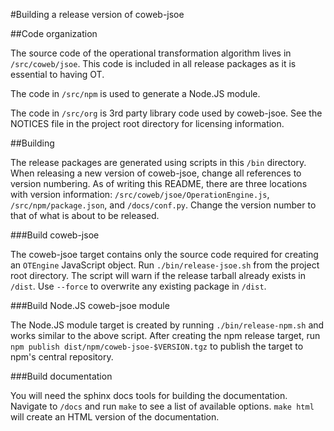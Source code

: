 
#Building a release version of coweb-jsoe

##Code organization

The source code of the operational transformation algorithm lives in
`/src/coweb/jsoe`. This code is included in all release packages as it is
essential to having OT.

The code in `/src/npm` is used to generate a Node.JS module.

The code in `/src/org` is 3rd party library code used by coweb-jsoe. See the
NOTICES file in the project root directory for licensing information.

##Building

The release packages are generated using scripts in this `/bin` directory. When
releasing a new version of coweb-jsoe, change all references to version
numbering. As of writing this README, there are three locations with version
information: `/src/coweb/jsoe/OperationEngine.js`, `/src/npm/package.json`, and
`/docs/conf.py`. Change the version number to that of what is about to be released.

###Build coweb-jsoe

The coweb-jsoe target contains only the source code required for creating an
`OTEngine` JavaScript object. Run `./bin/release-jsoe.sh` from the project root
directory. The script will warn if the release tarball already exists in `/dist`.
Use `--force` to overwrite any existing package in `/dist`.

###Build Node.JS coweb-jsoe module

The Node.JS module target is created by running `./bin/release-npm.sh` and works
similar to the above script. After creating the npm release target, run
`npm publish dist/npm/coweb-jsoe-$VERSION.tgz` to publish the target to npm's
central repository.

###Build documentation

You will need the sphinx docs tools for building the documentation. Navigate to
`/docs` and run `make` to see a list of available options. `make html` will
create an HTML version of the documentation.

